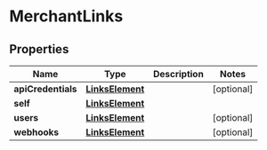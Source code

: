 

# MerchantLinks


## Properties

Name | Type | Description | Notes
------------ | ------------- | ------------- | -------------
**apiCredentials** | [**LinksElement**](LinksElement.md) |  |  [optional]
**self** | [**LinksElement**](LinksElement.md) |  | 
**users** | [**LinksElement**](LinksElement.md) |  |  [optional]
**webhooks** | [**LinksElement**](LinksElement.md) |  |  [optional]



